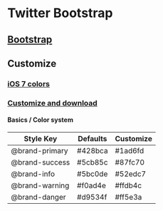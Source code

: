# Twitter Bootstrap
## [Bootstrap](http://getbootstrap.com/)

## Customize

### [iOS 7 colors](http://ios7colors.com/)

### [Customize and download](http://getbootstrap.com/customize/)
#### Basics / Color system
| Style Key      | Defaults | Customize |
|----------------|----------|-----------|
| @brand-primary | #428bca  | #1ad6fd   |
| @brand-success | #5cb85c  | #87fc70   |
| @brand-info    | #5bc0de  | #52edc7   |
| @brand-warning | #f0ad4e  | #ffdb4c   |
| @brand-danger  | #d9534f  | #ff5e3a   |
